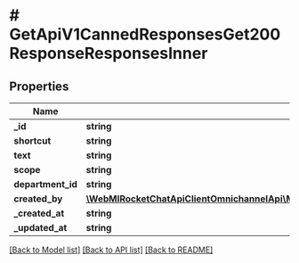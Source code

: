 # # GetApiV1CannedResponsesGet200ResponseResponsesInner

## Properties

Name | Type | Description | Notes
------------ | ------------- | ------------- | -------------
**_id** | **string** |  | [optional]
**shortcut** | **string** |  | [optional]
**text** | **string** |  | [optional]
**scope** | **string** |  | [optional]
**department_id** | **string** |  | [optional]
**created_by** | [**\WebMIRocketChatApiClientOmnichannelApi\Model\PostApiV1LivechatUsersType200ResponseUser**](PostApiV1LivechatUsersType200ResponseUser.md) |  | [optional]
**_created_at** | **string** |  | [optional]
**_updated_at** | **string** |  | [optional]

[[Back to Model list]](../../README.md#models) [[Back to API list]](../../README.md#endpoints) [[Back to README]](../../README.md)
